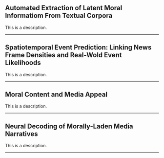 ## Automated Extraction of Latent Moral Informatiom From Textual Corpora

This is a description.

---

## Spatiotemporal Event Prediction: Linking News Frame Densities and Real-Wold Event Likelihoods

This is a description.

---

## Moral Content and Media Appeal 

This is a description.

---

## Neural Decoding of Morally-Laden Media Narratives

This is a description.

---
